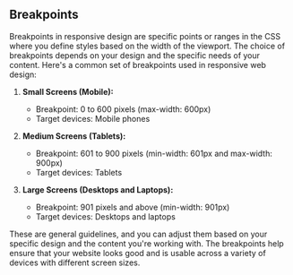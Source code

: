 ## Breakpoints
Breakpoints in responsive design are specific points or ranges in the CSS where you define styles based on the width of the viewport. The choice of breakpoints depends on your design and the specific needs of your content. Here's a common set of breakpoints used in responsive web design:

1. **Small Screens (Mobile):**
   - Breakpoint: 0 to 600 pixels (max-width: 600px)
   - Target devices: Mobile phones

2. **Medium Screens (Tablets):**
   - Breakpoint: 601 to 900 pixels (min-width: 601px and max-width: 900px)
   - Target devices: Tablets

3. **Large Screens (Desktops and Laptops):**
   - Breakpoint: 901 pixels and above (min-width: 901px)
   - Target devices: Desktops and laptops

These are general guidelines, and you can adjust them based on your specific design and the content you're working with. The breakpoints help ensure that your website looks good and is usable across a variety of devices with different screen sizes.
















